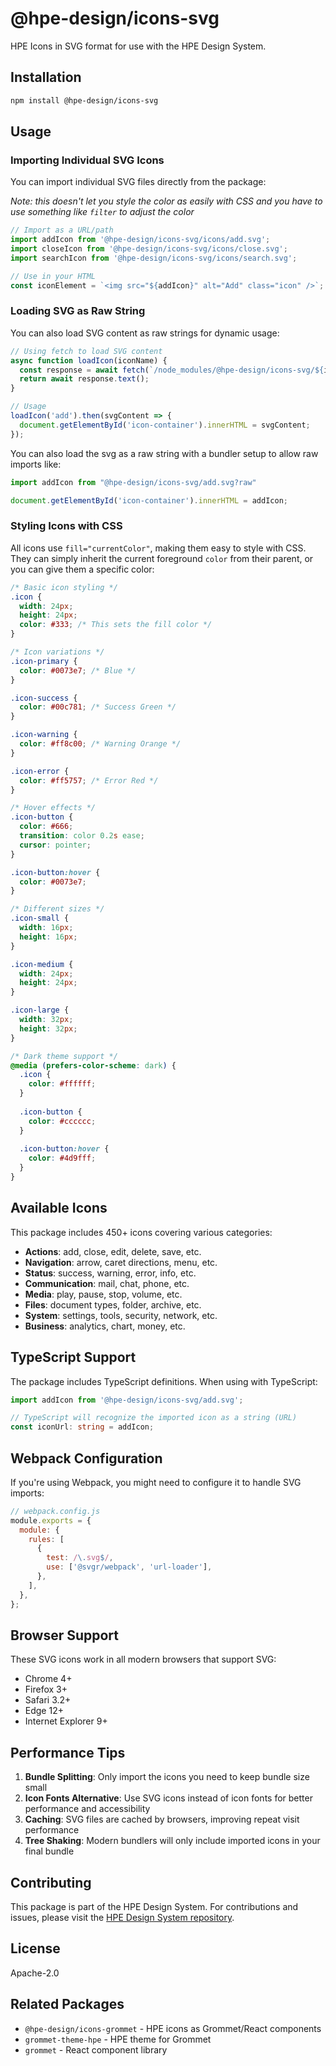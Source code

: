 # @hpe-design/icons-svg

HPE Icons in SVG format for use with the HPE Design System.

## Installation

```bash
npm install @hpe-design/icons-svg
```

## Usage

### Importing Individual SVG Icons

You can import individual SVG files directly from the package:

*Note: this doesn't let you style the color as easily with CSS and you have to use something like `filter` to adjust the color* 

```javascript
// Import as a URL/path
import addIcon from '@hpe-design/icons-svg/icons/add.svg';
import closeIcon from '@hpe-design/icons-svg/icons/close.svg';
import searchIcon from '@hpe-design/icons-svg/icons/search.svg';

// Use in your HTML
const iconElement = `<img src="${addIcon}" alt="Add" class="icon" />`;
```

### Loading SVG as Raw String

You can also load SVG content as raw strings for dynamic usage:

```javascript
// Using fetch to load SVG content
async function loadIcon(iconName) {
  const response = await fetch(`/node_modules/@hpe-design/icons-svg/${iconName}.svg`);
  return await response.text();
}

// Usage
loadIcon('add').then(svgContent => {
  document.getElementById('icon-container').innerHTML = svgContent;
});
```

You can also load the svg as a raw string with a bundler setup to allow raw imports like:
```javascript
import addIcon from "@hpe-design/icons-svg/add.svg?raw"

document.getElementById('icon-container').innerHTML = addIcon;
```

### Styling Icons with CSS

All icons use `fill="currentColor"`, making them easy to style with CSS. They can simply inherit the current foreground `color` from their parent, or you can give them a specific color:

```css
/* Basic icon styling */
.icon {
  width: 24px;
  height: 24px;
  color: #333; /* This sets the fill color */
}

/* Icon variations */
.icon-primary {
  color: #0073e7; /* Blue */
}

.icon-success {
  color: #00c781; /* Success Green */
}

.icon-warning {
  color: #ff8c00; /* Warning Orange */
}

.icon-error {
  color: #ff5757; /* Error Red */
}

/* Hover effects */
.icon-button {
  color: #666;
  transition: color 0.2s ease;
  cursor: pointer;
}

.icon-button:hover {
  color: #0073e7;
}

/* Different sizes */
.icon-small {
  width: 16px;
  height: 16px;
}

.icon-medium {
  width: 24px;
  height: 24px;
}

.icon-large {
  width: 32px;
  height: 32px;
}

/* Dark theme support */
@media (prefers-color-scheme: dark) {
  .icon {
    color: #ffffff;
  }
  
  .icon-button {
    color: #cccccc;
  }
  
  .icon-button:hover {
    color: #4d9fff;
  }
}
```


## Available Icons

This package includes 450+ icons covering various categories:

- **Actions**: add, close, edit, delete, save, etc.
- **Navigation**: arrow, caret directions, menu, etc.
- **Status**: success, warning, error, info, etc.
- **Communication**: mail, chat, phone, etc.
- **Media**: play, pause, stop, volume, etc.
- **Files**: document types, folder, archive, etc.
- **System**: settings, tools, security, network, etc.
- **Business**: analytics, chart, money, etc.

## TypeScript Support

The package includes TypeScript definitions. When using with TypeScript:

```typescript
import addIcon from '@hpe-design/icons-svg/add.svg';

// TypeScript will recognize the imported icon as a string (URL)
const iconUrl: string = addIcon;
```

## Webpack Configuration

If you're using Webpack, you might need to configure it to handle SVG imports:

```javascript
// webpack.config.js
module.exports = {
  module: {
    rules: [
      {
        test: /\.svg$/,
        use: ['@svgr/webpack', 'url-loader'],
      },
    ],
  },
};
```

## Browser Support

These SVG icons work in all modern browsers that support SVG:

- Chrome 4+
- Firefox 3+
- Safari 3.2+
- Edge 12+
- Internet Explorer 9+

## Performance Tips

1. **Bundle Splitting**: Only import the icons you need to keep bundle size small
2. **Icon Fonts Alternative**: Use SVG icons instead of icon fonts for better performance and accessibility
3. **Caching**: SVG files are cached by browsers, improving repeat visit performance
4. **Tree Shaking**: Modern bundlers will only include imported icons in your final bundle

## Contributing

This package is part of the HPE Design System. For contributions and issues, please visit the [HPE Design System repository](https://github.com/grommet/hpe-design-system).

## License

Apache-2.0

## Related Packages

- `@hpe-design/icons-grommet` - HPE icons as Grommet/React components
- `grommet-theme-hpe` - HPE theme for Grommet
- `grommet` - React component library